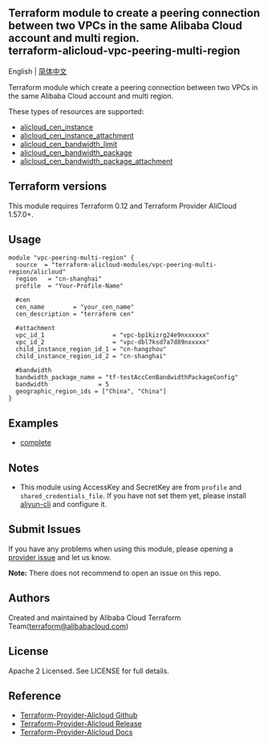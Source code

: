Terraform module to create a peering connection between two VPCs in the same Alibaba Cloud account and multi region.  
terraform-alicloud-vpc-peering-multi-region
---------------------

English | [简体中文](https://github.com/terraform-alicloud-modules/terraform-alicloud-vpc-peering-multi-region/blob/master/README-CN.md)

Terraform module which create a peering connection between two VPCs in the same Alibaba Cloud account and multi region.

These types of resources are supported:

* [alicloud_cen_instance](https://www.terraform.io/docs/providers/alicloud/r/cen_instance.html)
* [alicloud_cen_instance_attachment](https://www.terraform.io/docs/providers/alicloud/r/cen_instance_attachment.html)
* [alicloud_cen_bandwidth_limit](https://www.terraform.io/docs/providers/alicloud/r/cen_bandwidth_limit.html)
* [alicloud_cen_bandwidth_package](https://www.terraform.io/docs/providers/alicloud/r/cen_bandwidth_package.html)
* [alicloud_cen_bandwidth_package_attachment](https://www.terraform.io/docs/providers/alicloud/r/cen_bandwidth_package_attachment.html)


## Terraform versions

This module requires Terraform 0.12 and Terraform Provider AliCloud 1.57.0+.

## Usage

```hcl
module "vpc-peering-multi-region" {
  source  = "terraform-alicloud-modules/vpc-peering-multi-region/alicloud"
  region   = "cn-shanghai"                
  profile  = "Your-Profile-Name"

  #cen
  cen_name        = "your_cen_name"
  cen_description = "terraform cen"

  #attachment
  vpc_id_1                   = "vpc-bp1kizrg24e9nxxxxxx"
  vpc_id_2                   = "vpc-dbl7ksd7a7d89nxxxxx"
  child_instance_region_id_1 = "cn-hangzhou"
  child_instance_region_id_2 = "cn-shanghai"

  #bandwidth
  bandwidth_package_name = "tf-testAccCenBandwidthPackageConfig"
  bandwidth              = 5
  geographic_region_ids = ["China", "China"]
}
```

## Examples

* [complete](https://github.com/terraform-alicloud-modules/terraform-alicloud-vpc-peering-multi-region/tree/master/examples/complete)

## Notes

* This module using AccessKey and SecretKey are from `profile` and `shared_credentials_file`.
If you have not set them yet, please install [aliyun-cli](https://github.com/aliyun/aliyun-cli#installation) and configure it.

Submit Issues
-------------
If you have any problems when using this module, please opening a [provider issue](https://github.com/terraform-providers/terraform-provider-alicloud/issues/new) and let us know.

**Note:** There does not recommend to open an issue on this repo.

Authors
-------
Created and maintained by Alibaba Cloud Terraform Team(terraform@alibabacloud.com)

License
----
Apache 2 Licensed. See LICENSE for full details.

Reference
---------
* [Terraform-Provider-Alicloud Github](https://github.com/terraform-providers/terraform-provider-alicloud)
* [Terraform-Provider-Alicloud Release](https://releases.hashicorp.com/terraform-provider-alicloud/)
* [Terraform-Provider-Alicloud Docs](https://www.terraform.io/docs/providers/alicloud/index.html)
